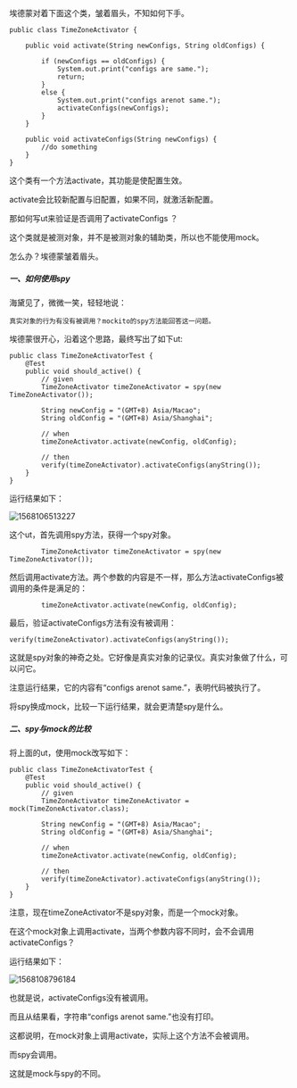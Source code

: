 埃德蒙对着下面这个类，皱着眉头，不知如何下手。

```
public class TimeZoneActivator {

    public void activate(String newConfigs, String oldConfigs) {

        if (newConfigs == oldConfigs) {
            System.out.print("configs are same.");
            return;
        }
        else {
            System.out.print("configs arenot same.");
            activateConfigs(newConfigs);
        }
    }

    public void activateConfigs(String newConfigs) {
        //do something
    }
}
```

这个类有一个方法activate，其功能是使配置生效。

activate会比较新配置与旧配置，如果不同，就激活新配置。

那如何写ut来验证是否调用了activateConfigs ？

这个类就是被测对象，并不是被测对象的辅助类，所以也不能使用mock。

怎么办？埃德蒙皱着眉头。

##### 一、如何使用spy

海黛见了，微微一笑，轻轻地说：

`真实对象的行为有没有被调用？mockito的spy方法能回答这一问题。`

埃德蒙很开心，沿着这个思路，最终写出了如下ut:

```
public class TimeZoneActivatorTest {
    @Test
    public void should_active() {
        // given
        TimeZoneActivator timeZoneActivator = spy(new TimeZoneActivator());

        String newConfig = "(GMT+8) Asia/Macao";
        String oldConfig = "(GMT+8) Asia/Shanghai";

        // when
        timeZoneActivator.activate(newConfig, oldConfig);

        // then
        verify(timeZoneActivator).activateConfigs(anyString());
    }
}
```

运行结果如下：

![1568106513227](C:\Users\carzhang\AppData\Roaming\Typora\typora-user-images\1568106513227.png)

这个ut，首先调用spy方法，获得一个spy对象。

`        TimeZoneActivator timeZoneActivator = spy(new TimeZoneActivator());`

然后调用activate方法。两个参数的内容是不一样，那么方法activateConfigs被调用的条件是满足的：

`        timeZoneActivator.activate(newConfig, oldConfig);`

最后，验证activateConfigs方法有没有被调用：

`verify(timeZoneActivator).activateConfigs(anyString());`

这就是spy对象的神奇之处。它好像是真实对象的记录仪。真实对象做了什么，可以问它。

注意运行结果，它的内容有“configs arenot same.”，表明代码被执行了。

将spy换成mock，比较一下运行结果，就会更清楚spy是什么。

##### 二、spy与mock的比较

将上面的ut，使用mock改写如下：

```
public class TimeZoneActivatorTest {
    @Test
    public void should_active() {
        // given
        TimeZoneActivator timeZoneActivator = mock(TimeZoneActivator.class);

        String newConfig = "(GMT+8) Asia/Macao";
        String oldConfig = "(GMT+8) Asia/Shanghai";

        // when
        timeZoneActivator.activate(newConfig, oldConfig);

        // then
        verify(timeZoneActivator).activateConfigs(anyString());
    }
}
```

注意，现在timeZoneActivator不是spy对象，而是一个mock对象。

在这个mock对象上调用activate，当两个参数内容不同时，会不会调用activateConfigs？

运行结果如下：

![1568108796184](C:\Users\carzhang\AppData\Roaming\Typora\typora-user-images\1568108796184.png)

也就是说，activateConfigs没有被调用。

而且从结果看，字符串“configs arenot same.”也没有打印。

这都说明，在mock对象上调用activate，实际上这个方法不会被调用。

而spy会调用。

这就是mock与spy的不同。